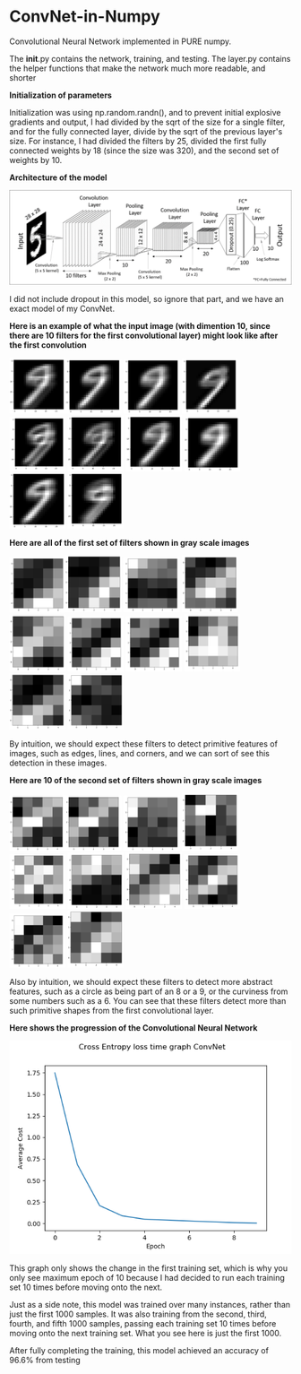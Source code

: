 # ConvNet-in-Numpy
Convolutional Neural Network implemented in PURE numpy.

The __init__.py contains the network, training, and testing.
The layer.py contains the helper functions that make the network much more readable, and shorter

**Initialization of parameters**

Initialization was using np.random.randn(), and to prevent initial explosive gradients and output, I had divided by the sqrt of the size for a single filter, and for the fully connected layer, divide by the sqrt of the previous layer's size. For instance, I had divided the filters by 25, divided the first fully connected weights by 18 (since the size was 320), and the second set of weights by 10.

**Architecture of the model**

![](imagesCONV/architecture.png)

I did not include dropout in this model, so ignore that part, and we have an exact model of my ConvNet.


**Here is an example of what the input image (with dimention 10, since there are 10 filters for the first convolutional layer) might look like after the first convolution**

<img src = "imagesCONV/img1.png" width = 100><img src = "imagesCONV/img2.png" width = 100>
<img src = "imagesCONV/img3.png" width = 100>
<img src = "imagesCONV/img4.png" width = 100>
<img src = "imagesCONV/img5.png" width = 100>
<img src = "imagesCONV/img6.png" width = 100>
<img src = "imagesCONV/img7.png" width = 100>
<img src = "imagesCONV/img8.png" width = 100>
<img src = "imagesCONV/img9.png" width = 100>
<img src = "imagesCONV/img10.png" width = 100>


**Here are all of the first set of filters shown in gray scale images**

<img src = "imagesCONV/k01.png" width = 100><img src = "imagesCONV/k02.png" width = 100>
<img src = "imagesCONV/k03.png" width = 100>
<img src = "imagesCONV/k04.png" width = 100>
<img src = "imagesCONV/k05.png" width = 100>
<img src = "imagesCONV/k06.png" width = 100>
<img src = "imagesCONV/k07.png" width = 100>
<img src = "imagesCONV/k08.png" width = 100>
<img src = "imagesCONV/k09.png" width = 100>
<img src = "imagesCONV/k010.png" width = 100>

By intuition, we should expect these filters to detect primitive features of images, such as edges, lines, and corners, and we can sort of see this detection in these images.

**Here are 10 of the second set of filters shown in gray scale images**

<img src = "imagesCONV/k11.png" width = 100><img src = "imagesCONV/k12.png" width = 100>
<img src = "imagesCONV/k13.png" width = 100>
<img src = "imagesCONV/k14.png" width = 100>
<img src = "imagesCONV/k15.png" width = 100>
<img src = "imagesCONV/k16.png" width = 100>
<img src = "imagesCONV/k17.png" width = 100>
<img src = "imagesCONV/k18.png" width = 100>
<img src = "imagesCONV/k19.png" width = 100>
<img src = "imagesCONV/k20.png" width = 100>

Also by intuition, we should expect these filters to detect more abstract features, such as a circle as being part of an 8 or a 9, or the curviness from some numbers such as a 6. You can see that these filters detect more than such primitive shapes from the first convolutional layer.

**Here shows the progression of the Convolutional Neural Network**

![](imagesCONV/graph.png)

This graph only shows the change in the first training set, which is why you only see maximum epoch of 10 because I had decided to run each training set 10 times before moving onto the next.

Just as a side note, this model was trained over many instances, rather than just the first 1000 samples. It was also training from the second, third, fourth, and fifth 1000 samples, passing each training set 10 times before moving onto the next training set. What you see here is just the first 1000.

After fully completing the training, this model achieved an accuracy of 96.6% from testing
